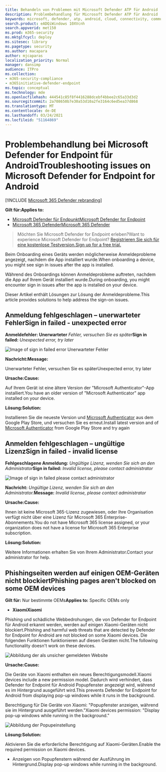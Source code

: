 ```yaml
---
title: Behandeln von Problemen mit Microsoft Defender ATP für Android
description: Problembehandlung für Microsoft Defender ATP für Android
keywords: microsoft, defender, atp, android, cloud, connectivity, communication
search.product: eADQiWindows 10XVcnh
search.appverid: met150
ms.prod: m365-security
ms.mktglfcycl: deploy
ms.sitesec: library
ms.pagetype: security
ms.author: macapara
author: mjcaparas
localization_priority: Normal
manager: dansimp
audience: ITPro
ms.collection:
- m365-security-compliance
- m365initiative-defender-endpoint
ms.topic: conceptual
ms.technology: mde
ms.openlocfilehash: 444541c85f8f4416288dcebf4bbee2c65a33d3d2
ms.sourcegitcommit: 2a708650b7e30a53d10a2fe3164c6ed5ea37d868
ms.translationtype: MT
ms.contentlocale: de-DE
ms.lasthandoff: 03/24/2021
ms.locfileid: "51164869"
---
```

# <a name="troubleshooting-issues-on-microsoft-defender-for-endpoint-for-android"></a><span data-ttu-id="b7c56-104">Problembehandlung bei Microsoft Defender for Endpoint für Android</span><span class="sxs-lookup"><span data-stu-id="b7c56-104">Troubleshooting issues on Microsoft Defender for Endpoint for Android</span></span>

[!INCLUDE [Microsoft 365 Defender rebranding](../../includes/microsoft-defender.md)]

<span data-ttu-id="b7c56-105">**Gilt für:**</span><span class="sxs-lookup"><span data-stu-id="b7c56-105">**Applies to:**</span></span>
- [<span data-ttu-id="b7c56-106">Microsoft Defender für Endpunkt</span><span class="sxs-lookup"><span data-stu-id="b7c56-106">Microsoft Defender for Endpoint</span></span>](https://go.microsoft.com/fwlink/p/?linkid=2154037)
- [<span data-ttu-id="b7c56-107">Microsoft 365 Defender</span><span class="sxs-lookup"><span data-stu-id="b7c56-107">Microsoft 365 Defender</span></span>](https://go.microsoft.com/fwlink/?linkid=2118804)

> <span data-ttu-id="b7c56-108">Möchten Sie Microsoft Defender for Endpoint erleben?</span><span class="sxs-lookup"><span data-stu-id="b7c56-108">Want to experience Microsoft Defender for Endpoint?</span></span> [<span data-ttu-id="b7c56-109">Registrieren Sie sich für eine kostenlose Testversion.</span><span class="sxs-lookup"><span data-stu-id="b7c56-109">Sign up for a free trial.</span></span>](https://www.microsoft.com/microsoft-365/windows/microsoft-defender-atp?ocid=docs-wdatp-exposedapis-abovefoldlink) 

<span data-ttu-id="b7c56-110">Beim Onboarding eines Geräts werden möglicherweise Anmeldeprobleme angezeigt, nachdem die App installiert wurde.</span><span class="sxs-lookup"><span data-stu-id="b7c56-110">When onboarding a device, you might see sign in issues after the app is installed.</span></span>

<span data-ttu-id="b7c56-111">Während des Onboardings können Anmeldeprobleme auftreten, nachdem die App auf Ihrem Gerät installiert wurde.</span><span class="sxs-lookup"><span data-stu-id="b7c56-111">During onboarding, you might encounter sign in issues after the app is installed on your device.</span></span>

<span data-ttu-id="b7c56-112">Dieser Artikel enthält Lösungen zur Lösung der Anmeldeprobleme.</span><span class="sxs-lookup"><span data-stu-id="b7c56-112">This article provides solutions to help address the sign-on issues.</span></span>  

## <a name="sign-in-failed---unexpected-error"></a><span data-ttu-id="b7c56-113">Anmeldung fehlgeschlagen – unerwarteter Fehler</span><span class="sxs-lookup"><span data-stu-id="b7c56-113">Sign in failed - unexpected error</span></span>
<span data-ttu-id="b7c56-114">**Anmeldefehler: Unerwarteter** *Fehler, versuchen Sie es später*</span><span class="sxs-lookup"><span data-stu-id="b7c56-114">**Sign in failed:** *Unexpected error, try later*</span></span>

![Image of sign in failed error Unerwarteter Fehler](images/f9c3bad127d636c1f150d79814f35d4c.png)

<span data-ttu-id="b7c56-116">**Nachricht:**</span><span class="sxs-lookup"><span data-stu-id="b7c56-116">**Message:**</span></span>

<span data-ttu-id="b7c56-117">Unerwarteter Fehler, versuchen Sie es später</span><span class="sxs-lookup"><span data-stu-id="b7c56-117">Unexpected error, try later</span></span>

<span data-ttu-id="b7c56-118">**Ursache:**</span><span class="sxs-lookup"><span data-stu-id="b7c56-118">**Cause:**</span></span>

<span data-ttu-id="b7c56-119">Auf Ihrem Gerät ist eine ältere Version der "Microsoft Authenticator"-App installiert.</span><span class="sxs-lookup"><span data-stu-id="b7c56-119">You have an older version of "Microsoft Authenticator" app installed on your device.</span></span>

<span data-ttu-id="b7c56-120">**Lösung:**</span><span class="sxs-lookup"><span data-stu-id="b7c56-120">**Solution:**</span></span>

<span data-ttu-id="b7c56-121">Installieren Sie die neueste Version und [Microsoft Authenticator](https://play.google.com/store/apps/details?androidid=com.azure.authenticator) aus dem Google Play Store, und versuchen Sie es erneut.</span><span class="sxs-lookup"><span data-stu-id="b7c56-121">Install latest version and of [Microsoft Authenticator](https://play.google.com/store/apps/details?androidid=com.azure.authenticator) from Google Play Store and try again</span></span>

## <a name="sign-in-failed---invalid-license"></a><span data-ttu-id="b7c56-122">Anmelden fehlgeschlagen – ungültige Lizenz</span><span class="sxs-lookup"><span data-stu-id="b7c56-122">Sign in failed - invalid license</span></span>

<span data-ttu-id="b7c56-123">**Fehlgeschlagene Anmeldung:** *Ungültige Lizenz, wenden Sie sich an den Administrator*</span><span class="sxs-lookup"><span data-stu-id="b7c56-123">**Sign in failed:** *Invalid license, please contact administrator*</span></span>

![Image of sign in failed please contact administrator](images/920e433f440fa1d3d298e6a2a43d4811.png)

<span data-ttu-id="b7c56-125">**Nachricht:** *Ungültige Lizenz, wenden Sie sich an den Administrator.*</span><span class="sxs-lookup"><span data-stu-id="b7c56-125">**Message:** *Invalid license, please contact administrator*</span></span>

<span data-ttu-id="b7c56-126">**Ursache:**</span><span class="sxs-lookup"><span data-stu-id="b7c56-126">**Cause:**</span></span>

<span data-ttu-id="b7c56-127">Ihnen ist keine Microsoft 365-Lizenz zugewiesen, oder Ihre Organisation verfügt nicht über eine Lizenz für Microsoft 365 Enterprise-Abonnements.</span><span class="sxs-lookup"><span data-stu-id="b7c56-127">You do not have Microsoft 365 license assigned, or your organization does not have a license for Microsoft 365 Enterprise subscription.</span></span>

<span data-ttu-id="b7c56-128">**Lösung:**</span><span class="sxs-lookup"><span data-stu-id="b7c56-128">**Solution:**</span></span>

<span data-ttu-id="b7c56-129">Weitere Informationen erhalten Sie von Ihrem Administrator.</span><span class="sxs-lookup"><span data-stu-id="b7c56-129">Contact your administrator for help.</span></span>

## <a name="phishing-pages-arent-blocked-on-some-oem-devices"></a><span data-ttu-id="b7c56-130">Phishingseiten werden auf einigen OEM-Geräten nicht blockiert</span><span class="sxs-lookup"><span data-stu-id="b7c56-130">Phishing pages aren't blocked on some OEM devices</span></span>

<span data-ttu-id="b7c56-131">**Gilt für:** Nur bestimmte OEMs</span><span class="sxs-lookup"><span data-stu-id="b7c56-131">**Applies to:** Specific OEMs only</span></span>

-   <span data-ttu-id="b7c56-132">**Xiaomi**</span><span class="sxs-lookup"><span data-stu-id="b7c56-132">**Xiaomi**</span></span>

<span data-ttu-id="b7c56-133">Phishing und schädliche Webbedrohungen, die von Defender for Endpoint für Android erkannt werden, werden auf einigen Xiaomi-Geräten nicht blockiert.</span><span class="sxs-lookup"><span data-stu-id="b7c56-133">Phishing and harmful web threats that are detected by Defender for Endpoint for Android are not blocked on some Xiaomi devices.</span></span> <span data-ttu-id="b7c56-134">Die folgenden Funktionen funktionieren auf diesen Geräten nicht.</span><span class="sxs-lookup"><span data-stu-id="b7c56-134">The following functionality doesn't work on these devices.</span></span>

![Abbildung der als unsicher gemeldeten Website](images/0c04975c74746a5cdb085e1d9386e713.png)


<span data-ttu-id="b7c56-136">**Ursache:**</span><span class="sxs-lookup"><span data-stu-id="b7c56-136">**Cause:**</span></span>

<span data-ttu-id="b7c56-137">Die Geräte von Xiaomi enthalten ein neues Berechtigungsmodell.</span><span class="sxs-lookup"><span data-stu-id="b7c56-137">Xiaomi devices include a new permission model.</span></span> <span data-ttu-id="b7c56-138">Dadurch wird verhindert, dass Defender for Endpoint für Android Popupfenster angezeigt wird, während es im Hintergrund ausgeführt wird.</span><span class="sxs-lookup"><span data-stu-id="b7c56-138">This prevents Defender for Endpoint for Android from displaying pop-up windows while it runs in the background.</span></span>

<span data-ttu-id="b7c56-139">Berechtigung für Die Geräte von Xiaomi: "Popupfenster anzeigen, während sie im Hintergrund ausgeführt werden."</span><span class="sxs-lookup"><span data-stu-id="b7c56-139">Xiaomi devices permission: "Display pop-up windows while running in the background."</span></span>

![Abbildung der Popupeinstellung](images/6e48e7b29daf50afddcc6c8c7d59fd64.png)

<span data-ttu-id="b7c56-141">**Lösung:**</span><span class="sxs-lookup"><span data-stu-id="b7c56-141">**Solution:**</span></span>

<span data-ttu-id="b7c56-142">Aktivieren Sie die erforderliche Berechtigung auf Xiaomi-Geräten.</span><span class="sxs-lookup"><span data-stu-id="b7c56-142">Enable the required permission on Xiaomi devices.</span></span>

- <span data-ttu-id="b7c56-143">Anzeigen von Popupfenstern während der Ausführung im Hintergrund.</span><span class="sxs-lookup"><span data-stu-id="b7c56-143">Display pop-up windows while running in the background.</span></span>
